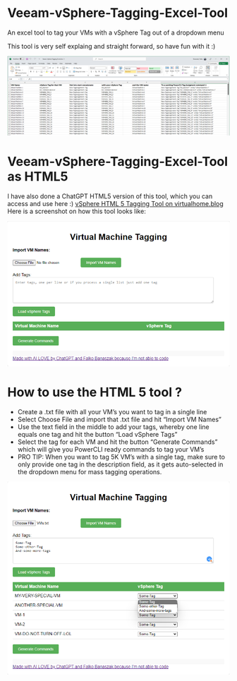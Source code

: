 # Veeam-vSphere-Tagging-Excel-Tool
An excel tool to tag your VMs with a vSphere Tag out of a dropdown menu

This tool is very self explaing and straight forward, so have fun with it :)

![Here it is :) ](/Veeam-vSphere-Tagging-Excel.png)

# Veeam-vSphere-Tagging-Excel-Tool as HTML5

I have also done a ChatGPT HTML5 version of this tool, which you can access and use here :)
[vSphere HTML 5 Tagging Tool on virtualhome.blog](https://www.virtualhome.blog/vSphere-Tagging-Tool.html)
Here is a screenshot on how this tool looks like:

![HTML 5 ChatGPT version](/vSphere-Tagging-Tool-HTML5-GitHub.png)

# How to use the HTML 5 tool ?

- Create a .txt file with all your VM’s you want to tag in a single line
- Select Choose File and import that .txt file and hit “Import VM Names”
- Use the text field in the middle to add your tags, whereby one line equals one tag and hit the button “Load vSphere Tags”
- Select the tag for each VM and hit the button “Generate Commands” which will give you PowerCLI ready commands to tag your VM’s
- PRO TIP: When you want to tag 5K VM’s with a single tag, make sure to only provide one tag in the description field, as it gets auto-selected in the dropdown menu for mass tagging operations.

![How to Use the vSphere Tagging HTML5 Tool](/vSphere-Tagging-Tool-HTML5-How-To-Use.png)
